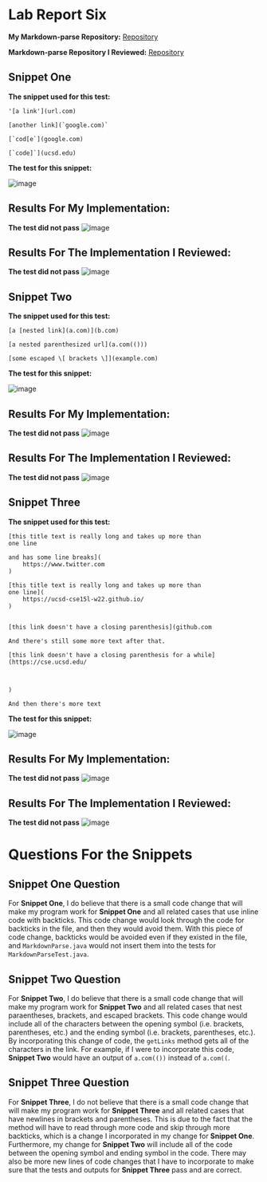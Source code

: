 # Lab Report Six #
**My Markdown-parse Repository:** [Repository](https://github.com/Doughster/markdown-parse)

**Markdown-parse Repository I Reviewed:** [Repository](https://github.com/TheZenMasterz/markdown-parse)
## Snippet One ## 
**The snippet used for this test:**

``` 
'[a link'](url.com)

[another link](`google.com)`

[`cod[e`](google.com)

[`code]`](ucsd.edu)
```
**The test for this snippet:**

![image](https://user-images.githubusercontent.com/97646041/155803936-0bd25f39-4879-48a3-a1ce-09947c8eac8d.png)

## **Results For My Implementation:** ##
**The test did not pass**
![image](https://user-images.githubusercontent.com/97646041/155803547-3c95a36d-b2a1-4f9e-b9b2-0495a5e0fafa.png)


## **Results For The Implementation I Reviewed:** ##
**The test did not pass**
![image](https://user-images.githubusercontent.com/97646041/155805243-40c93a6a-ce8c-411f-91da-fd571387f8c3.png)


## Snippet Two ## 
**The snippet used for this test:**
``` 
[a [nested link](a.com)](b.com)

[a nested parenthesized url](a.com(()))

[some escaped \[ brackets \]](example.com)
```

**The test for this snippet:**

![image](https://user-images.githubusercontent.com/97646041/155804895-1fdf7d03-b189-41f0-bde0-b9e75be26322.png)

## **Results For My Implementation:** ##
**The test did not pass**
![image](https://user-images.githubusercontent.com/97646041/155803867-a8b60f31-97f0-42ee-9bc7-ecf46c9fcaba.png)


## **Results For The Implementation I Reviewed:** ##
**The test did not pass**
![image](https://user-images.githubusercontent.com/97646041/155805625-a856ef04-009d-4c55-81e1-46592f162e40.png)


## Snippet Three ## 
**The snippet used for this test:**
``` 
[this title text is really long and takes up more than 
one line

and has some line breaks](
    https://www.twitter.com
)

[this title text is really long and takes up more than 
one line](
    https://ucsd-cse15l-w22.github.io/
)


[this link doesn't have a closing parenthesis](github.com

And there's still some more text after that.

[this link doesn't have a closing parenthesis for a while](https://cse.ucsd.edu/



)

And then there's more text
```

**The test for this snippet:**

![image](https://user-images.githubusercontent.com/97646041/155804786-7530cd89-d6e9-4a2d-a6e0-81100b177dcd.png)

##  **Results For My Implementation:** ## 
**The test did not pass**
![image](https://user-images.githubusercontent.com/97646041/155804699-a2933706-d3ab-4cce-b10d-af024f52fbcd.png)


## **Results For The Implementation I Reviewed:** ##
**The test did not pass**
![image](https://user-images.githubusercontent.com/97646041/155805971-62056947-e5c4-41ab-9aa1-de8a7841c74c.png)

# Questions For the Snippets #

## Snippet One Question ##
For **Snippet One**, I do believe that there is a small code change that will make my program work for **Snippet One** and all related
cases that use inline code with backticks. This code change would look through the code for backticks in the file, and then they would
avoid them. With this piece of code change, backticks would be avoided even if they existed in the file, and `MarkdownParse.java` would not
insert them into the tests for `MarkdownParseTest.java`.

## Snippet Two Question ##
For **Snippet Two**, I do believe that there is a small code change that will make my program work for **Snippet Two** and all related cases
that nest paraentheses, brackets, and escaped brackets. This code change would include all of the characters between the opening symbol (i.e. brackets,
parentheses, etc.) and the ending symbol (i.e. brackets, parentheses, etc.). By incorporating this change of code, the `getLinks` method 
gets all of the characters in the link. For example, if I were to incorporate this code, **Snippet Two** would have an output of `a.com(())` instead of
`a.com((`.

## Snippet Three Question ##
For **Snippet Three**, I do not believe that there is a small code change that will make my program work for **Snippet Three** and all related
cases that have newlines in brackets and parentheses. This is due to the fact that the method will have to read through more code and skip through more
backticks, which is a change I incorporated in my change for **Snippet One**. Furthermore, my change for **Snippet Two** will include all of the code
between the opening symbol and ending symbol in the code. There may also be more new lines of code changes that I have to incorporate to make sure that
the tests and outputs for **Snippet Three** pass and are correct. 


